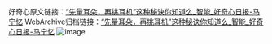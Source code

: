好奇心原文链接：[“先量耳朵，再挑耳机”这种秘诀你知道么_智能_好奇心日报-马宁忆](https://www.qdaily.com/articles/1413.html)
WebArchive归档链接：[“先量耳朵，再挑耳机”这种秘诀你知道么_智能_好奇心日报-马宁忆](http://web.archive.org/web/20190623145905/https://www.qdaily.com/articles/1413.html)
![image](http://ww3.sinaimg.cn/large/007d5XDply1g3v4f4zgutj30u02m2khi)